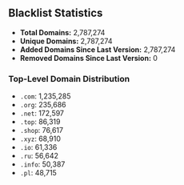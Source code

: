 ## Blacklist Statistics

- **Total Domains:** 2,787,274
- **Unique Domains:** 2,787,274
- **Added Domains Since Last Version:** 2,787,274
- **Removed Domains Since Last Version:** 0

### Top-Level Domain Distribution

-  `.com`: 1,235,285
-  `.org`: 235,686
-  `.net`: 172,597
-  `.top`: 86,319
-  `.shop`: 76,617
-  `.xyz`: 68,910
-  `.io`: 61,336
-  `.ru`: 56,642
-  `.info`: 50,387
-  `.pl`: 48,715
